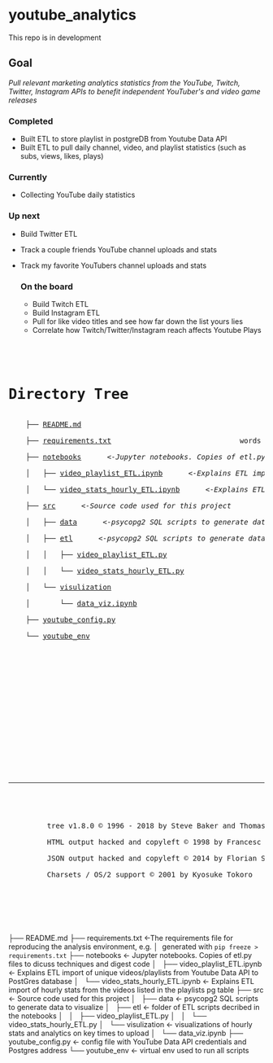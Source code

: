 # youtube_analytics
This repo is in development

## Goal 
*Pull relevant marketing analytics statistics from the YouTube, Twitch, Twitter, Instagram APIs to benefit independent YouTuber's and video game releases*

  ### Completed
  - Built ETL to store playlist in postgreDB from Youtube Data API
  - Built ETL to pull daily channel, video, and playlist statistics (such as subs, views, likes, plays)

  ### Currently
  - Collecting YouTube daily statistics 

  ### Up next 
  - Build Twitter ETL 
  - Track a couple friends YouTube channel uploads and stats
  - Track my favorite YouTubers channel uploads and stats
  

    ### On the board
    - Build Twitch ETL 
    - Build Instagram ETL 
    - Pull for like video titles and see how far down the list yours lies
    - Correlate how Twitch/Twitter/Instagram reach affects Youtube Plays

<!DOCTYPE html>
<html>
<head>
 <meta http-equiv="Content-Type" content="text/html; charset=UTF-8">
 <meta name="Author" content="Made by 'tree'">
 <meta name="GENERATOR" content="$Version: $ tree v1.8.0 (c) 1996 - 2018 by Steve Baker, Thomas Moore, Francesc Rocher, Florian Sesser, Kyosuke Tokoro $">
  <!-- 
  BODY { font-family : ariel, monospace, sans-serif; }
  P { font-weight: normal; font-family : ariel, monospace, sans-serif; color: black; background-color: transparent;}
  B { font-weight: normal; color: black; background-color: transparent;}
  A:visited { font-weight : normal; text-decoration : none; background-color : transparent; margin : 0px 0px 0px 0px; padding : 0px 0px 0px 0px; display: inline; }
  A:link    { font-weight : normal; text-decoration : none; margin : 0px 0px 0px 0px; padding : 0px 0px 0px 0px; display: inline; }
  A:hover   { color : #000000; font-weight : normal; text-decoration : underline; background-color : yellow; margin : 0px 0px 0px 0px; padding : 0px 0px 0px 0px; display: inline; }
  A:active  { color : #000000; font-weight: normal; background-color : transparent; margin : 0px 0px 0px 0px; padding : 0px 0px 0px 0px; display: inline; }
  .VERSION { font-size: small; font-family : arial, sans-serif; }
  .NORM  { color: black;  background-color: transparent;}
  .FIFO  { color: purple; background-color: transparent;}
  .CHAR  { color: yellow; background-color: transparent;}
  .DIR   { color: blue;   background-color: transparent;}
  .BLOCK { color: yellow; background-color: transparent;}
  .LINK  { color: aqua;   background-color: transparent;}
  .SOCK  { color: fuchsia;background-color: transparent;}
  .EXEC  { color: green;  background-color: transparent;}
  -->
<pre>
</head>
<body>
	<h1>Directory Tree</h1><p>
	├── <a href=".//README.md">README.md</a> <br>
	├── <a href=".//requirements.txt">requirements.txt</a>                              words words words <br>
	├── <a href=".//notebooks/">notebooks</a> &nbsp;&nbsp;&nbsp; <i> <-Jupyter notebooks. Copies of etl.py files to dicuss techniques and digest code</i> <br>
	│   ├── <a href=".//notebooks/video_playlist_ETL.ipynb">video_playlist_ETL.ipynb</a> &nbsp;&nbsp;&nbsp; <i> <-Explains ETL import of unique videos/playlists from Youtube Data API to PostGres database</i> <br>
	│   └── <a href=".//notebooks/video_stats_hourly_ETL.ipynb">video_stats_hourly_ETL.ipynb</a> &nbsp;&nbsp;&nbsp; <i> <-Explains ETL import of hourly stats from the videos listed in the playlists pg table</i> <br>
	├── <a href=".//src/">src</a> &nbsp;&nbsp;&nbsp; <i> <-Source code used for this project</i> <br>
	│   ├── <a href=".//src/data/">data</a> &nbsp;&nbsp;&nbsp; <i> <-psycopg2 SQL scripts to generate data to visualize</i> <br>
	│   ├── <a href=".//src/etl/">etl</a> &nbsp;&nbsp;&nbsp; <i> <-psycopg2 SQL scripts to generate data to visualize</i> <br>
	│   │   ├── <a href=".//src/etl/video_playlist_ETL.py">video_playlist_ETL.py</a><br>
	│   │   └── <a href=".//src/etl/video_stats_hourly_ETL.py">video_stats_hourly_ETL.py</a><br>
	│   └── <a href=".//src/visulization/">visulization</a><br>
	│   &nbsp;&nbsp;&nbsp; └── <a href=".//src/visulization/data_viz.ipynb">data_viz.ipynb</a><br>
	├── <a href=".//youtube_config.py">youtube_config.py</a><br>
	└── <a href=".//youtube_env/">youtube_env</a><br>
	<br><br>
	</p>
	<p>
	<br><br>
	</p>
	<hr>
	<p class="VERSION">
		 tree v1.8.0 © 1996 - 2018 by Steve Baker and Thomas Moore <br>
		 HTML output hacked and copyleft © 1998 by Francesc Rocher <br>
		 JSON output hacked and copyleft © 2014 by Florian Sesser <br>
		 Charsets / OS/2 support © 2001 by Kyosuke Tokoro
	</p>
</body>
</html>
	</pre>




├── README.md
├── requirements.txt                    <-The requirements file for reproducing the analysis environment, e.g.
│                                          generated with `pip freeze > requirements.txt`
├── notebooks                           <- Jupyter notebooks. Copies of etl.py files to dicuss techniques and digest code
│   ├── video_playlist_ETL.ipynb        <- Explains ETL import of unique videos/playlists from Youtube Data API to PostGres database
│   └── video_stats_hourly_ETL.ipynb    <- Explains ETL import of hourly stats from the videos listed in the playlists pg table
├── src                                 <- Source code used for this project
│   ├── data                            <- psycopg2 SQL scripts to generate data to visualize
│   ├── etl                             <- folder of ETL scripts decribed in the notebooks
│   │   ├── video_playlist_ETL.py
│   │   └── video_stats_hourly_ETL.py
│   └── visulization                    <- visualizations of hourly stats and analytics on key times to upload
│       └── data_viz.ipynb
├── youtube_config.py                   <- config file with YouTube Data API credentials and Postgres address
└── youtube_env                         <- virtual env used to run all scripts

